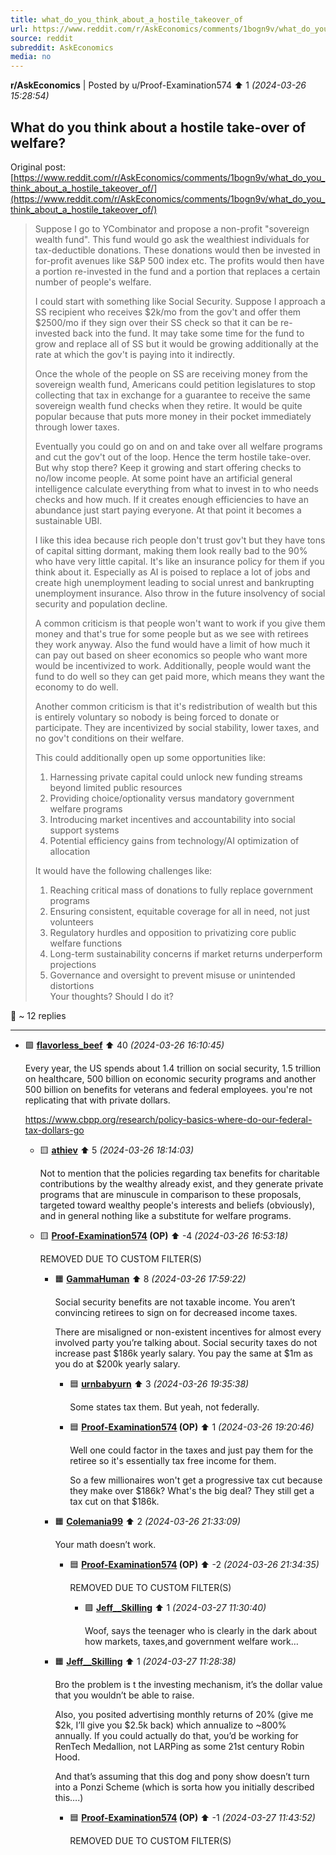 ```yaml
---
title: what_do_you_think_about_a_hostile_takeover_of
url: https://www.reddit.com/r/AskEconomics/comments/1bogn9v/what_do_you_think_about_a_hostile_takeover_of/
source: reddit
subreddit: AskEconomics
media: no
---
```

**r/AskEconomics** | Posted by u/Proof-Examination574 ⬆️ 1 _(2024-03-26 15:28:54)_

## What do you think about a hostile take-over of welfare?

Original post: [https://www.reddit.com/r/AskEconomics/comments/1bogn9v/what_do_you_think_about_a_hostile_takeover_of/](https://www.reddit.com/r/AskEconomics/comments/1bogn9v/what_do_you_think_about_a_hostile_takeover_of/)

> Suppose I go to YCombinator and propose a non-profit "sovereign wealth fund". This fund would go ask the wealthiest individuals for tax-deductible donations. These donations would then be invested in for-profit avenues like S&P 500 index etc. The profits would then have a portion re-invested in the fund and a portion that replaces a certain number of people's welfare. 
> 
> I could start with something like Social Security. Suppose I approach a SS recipient who receives $2k/mo from the gov't and offer them $2500/mo if they sign over their SS check so that it can be re-invested back into the fund. It may take some time for the fund to grow and replace all of SS but it would be growing additionally at the rate at which the gov't is paying into it indirectly. 
> 
> Once the whole of the people on SS are receiving money from the sovereign wealth fund, Americans could petition legislatures to stop collecting that tax in exchange for a guarantee to receive the same sovereign wealth fund checks when they retire. It would be quite popular because that puts more money in their pocket immediately through lower taxes.
> 
> Eventually you could go on and on and take over all welfare programs and cut the gov't out of the loop. Hence the term hostile take-over. But why stop there? Keep it growing and start offering checks to no/low income people. At some point have an artificial general intelligence calculate everything from what to invest in to who needs checks and how much. If it creates enough efficiencies to have an abundance just start paying everyone. At that point it becomes a sustainable UBI.
> 
> I like this idea because rich people don't trust gov't but they have tons of capital sitting dormant, making them look really bad to the 90% who have very little capital. It's like an insurance policy for them if you think about it. Especially as AI is poised to replace a lot of jobs and create high unemployment leading to social unrest and bankrupting unemployment insurance. Also throw in the future insolvency of social security and population decline.
> 
> A common criticism is that people won't want to work if you give them money and that's true for some people but as we see with retirees they work anyway. Also the fund would have a limit of how much it can pay out based on sheer economics so people who want more would be incentivized to work. Additionally, people would want the fund to do well so they can get paid more, which means they want the economy to do well. 
> 
> Another common criticism is that it's redistribution of wealth but this is entirely voluntary so nobody is being forced to donate or participate. They are incentivized by social stability, lower taxes, and no gov't conditions on their welfare. 
> 
> This could additionally open up some opportunities like:  
> 1. Harnessing private capital could unlock new funding streams beyond limited public resources  
> 2. Providing choice/optionality versus mandatory government welfare programs  
> 3. Introducing market incentives and accountability into social support systems  
> 4. Potential efficiency gains from technology/AI optimization of allocation
> 
>   
> It would have the following challenges like:  
> 1. Reaching critical mass of donations to fully replace government programs  
> 2. Ensuring consistent, equitable coverage for all in need, not just volunteers  
> 3. Regulatory hurdles and opposition to privatizing core public welfare functions  
> 4. Long-term sustainability concerns if market returns underperform projections  
> 5. Governance and oversight to prevent misuse or unintended distortions  
> Your thoughts? Should I do it?  
> 

💬 ~ 12 replies

---

* 🟩 **[flavorless_beef](https://www.reddit.com/user/flavorless_beef)** ⬆️ 40 _(2024-03-26 16:10:45)_

	Every year, the US spends about 1.4 trillion on social security, 1.5 trillion on healthcare, 500 billion on economic security programs and another 500 billion on benefits for veterans and federal employees. you're not replicating that with private dollars. 

	https://www.cbpp.org/research/policy-basics-where-do-our-federal-tax-dollars-go

	* 🟨 **[athiev](https://www.reddit.com/user/athiev)** ⬆️ 5 _(2024-03-26 18:14:03)_

		Not to mention that the policies regarding tax benefits for charitable contributions by the wealthy already exist, and they generate private programs that are minuscule in comparison to these proposals, targeted toward wealthy people's interests and beliefs (obviously), and in general nothing like a substitute for welfare programs.

	* 🟨 **[Proof-Examination574](https://www.reddit.com/user/Proof-Examination574) (OP)** ⬆️ -4 _(2024-03-26 16:53:18)_

		REMOVED DUE TO CUSTOM FILTER(S)

		* 🟧 **[GammaHuman](https://www.reddit.com/user/GammaHuman)** ⬆️ 8 _(2024-03-26 17:59:22)_

			Social security benefits are not taxable income. You aren’t convincing retirees to sign on for decreased income taxes. 
			
			There are misaligned or non-existent incentives for almost every involved party you’re talking about. Social security taxes do not increase past $186k yearly salary. You pay the same at $1m as you do at $200k yearly salary. 

			* 🟦 **[urnbabyurn](https://www.reddit.com/user/urnbabyurn)** ⬆️ 3 _(2024-03-26 19:35:38)_

				Some states tax them. But yeah, not federally.

			* 🟦 **[Proof-Examination574](https://www.reddit.com/user/Proof-Examination574) (OP)** ⬆️ 1 _(2024-03-26 19:20:46)_

				Well one could factor in the taxes and just pay them for the retiree so it's essentially tax free income for them. 
				
				So a few millionaires won't get a progressive tax cut because they make over $186k? What's the big deal? They still get a tax cut on that $186k.

		* 🟧 **[Colemania99](https://www.reddit.com/user/Colemania99)** ⬆️ 2 _(2024-03-26 21:33:09)_

			Your math doesn’t work.

			* 🟦 **[Proof-Examination574](https://www.reddit.com/user/Proof-Examination574) (OP)** ⬆️ -2 _(2024-03-26 21:34:35)_

				REMOVED DUE TO CUSTOM FILTER(S)

				* 🟪 **[Jeff__Skilling](https://www.reddit.com/user/Jeff__Skilling)** ⬆️ 1 _(2024-03-27 11:30:40)_

					Woof, says the teenager who is clearly in the dark about how markets, taxes,and government welfare work…

		* 🟧 **[Jeff__Skilling](https://www.reddit.com/user/Jeff__Skilling)** ⬆️ 1 _(2024-03-27 11:28:38)_

			Bro the problem is t the investing mechanism, it’s the dollar value that you wouldn’t be able to raise. 
			
			Also, you posited advertising monthly returns of 20% (give me $2k, I’ll give you $2.5k back) which annualize to ~800% annually. If you could actually do that, you’d be working for RenTech Medallion, not LARPing as some 21st century Robin Hood. 
			
			And that’s assuming that this dog and pony show doesn’t turn into a Ponzi Scheme (which is sorta how you initially described this….)

			* 🟦 **[Proof-Examination574](https://www.reddit.com/user/Proof-Examination574) (OP)** ⬆️ -1 _(2024-03-27 11:43:52)_

				REMOVED DUE TO CUSTOM FILTER(S)


